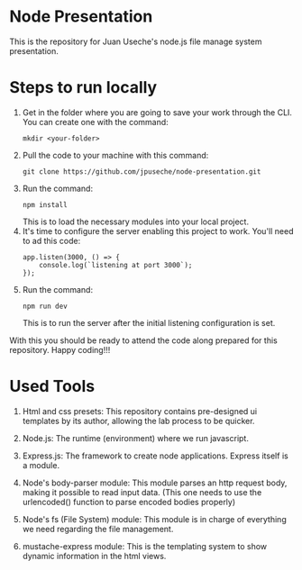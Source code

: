 # Node Presentation

This is the repository for Juan Useche's node.js file manage system presentation.

# Steps to run locally

1. Get in the folder where you are going to save your work through the CLI. You can create one with the command:
    ```
    mkdir <your-folder>
    ```
2. Pull the code to your machine with this command:
    ```
    git clone https://github.com/jpuseche/node-presentation.git
    ```
3. Run the command:
    ```
    npm install
    ```
    This is to load the necessary modules into your local project.
4. It's time to configure the server enabling this project to work. You'll need to ad this code:
    ```
    app.listen(3000, () => {
        console.log(`listening at port 3000`);
    });
    ```
5. Run the command:
    ```
    npm run dev
    ```
    This is to run the server after the initial listening configuration is set.

With this you should be ready to attend the code along prepared for this repository. Happy coding!!!

# Used Tools

1. Html and css presets: This repository contains pre-designed ui templates by its author, allowing the lab process to be quicker. 

2. Node.js: The runtime (environment) where we run javascript.

3. Express.js: The framework to create node applications. Express itself is a module.

4. Node's body-parser module: This module parses an http request body, making it possible to read input data.
(This one needs to use the urlencoded() function to parse encoded bodies properly)

5. Node's fs (File System) module: This module is in charge of everything we need regarding the file management.

6. mustache-express module: This is the templating system to show dynamic information in the html views.